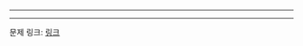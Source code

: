 ***

***
문제 링크: [링크](https://swexpertacademy.com/main/code/problem/problemDetail.do?problemLevel=3&contestProbId=AW-hOY5KeEIDFAVg&categoryId=AW-hOY5KeEIDFAVg&categoryType=CODE&problemTitle=&orderBy=PASS_RATE&selectCodeLang=ALL&select-1=3&pageSize=10&pageIndex=2)
